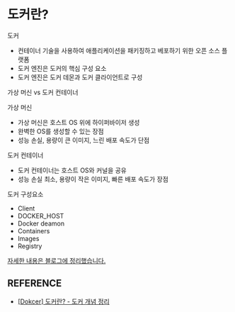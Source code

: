 # 도커란?

도커

- 컨테이너 기술을 사용하여 애플리케이션을 패키징하고 베포하기 위한 오픈 소스 플랫폼
- 도커 엔진은 도커의 핵심 구성 요소
- 도커 엔진은 도커 데몬과 도커 클라이언트로 구성

가상 머신 vs 도커 컨테이너

가상 머신

- 가상 머신은 호스트 OS 위에 하이퍼바이저 생성
- 완벽한 OS를 생성할 수 있는 장점
- 성능 손실, 용량이 큰 이미지, 느린 배포 속도가 단점

도커 컨테이너

- 도커 컨테이너는 호스트 OS와 커널을 공유
- 성능 손실 최소, 용량이 작은 이미지, 빠른 배포 속도가 장점

도커 구성요소

- Client
- DOCKER_HOST
- Docker deamon
- Containers
- Images
- Registry

[자세한 내용은 블로그에 정리했습니다.](https://hsh519.tistory.com/100)

## REFERENCE

- [[Dokcer] 도커란? - 도커 개념 정리](https://seosh817.tistory.com/345?category=1035901#도커%20구성요소-1)
